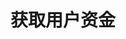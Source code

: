---
title: 获取用户资金
position_number: 4
type: get
description: /future/user/v1/balance/list

content_markdown: |-

              #### **限流规则**

              200/s/apikey
left_code_blocks:
    -
        code_block: "public void getMarketConfig() {\r\n\tString text = HttpUtil.get(URL + \"/data/api/user/v1/getMarketConfig\");\r\n\tSystem.out.println(text);\r\n}"
        title: Java
        language: java
right_code_blocks:
    - code_block: |-
        {
          "error": {
            "code": "",
            "msg": ""
          },
          "msgInfo": "",
          "result": [
            {
              "availableBalance": 0,      //可用余额
              "coin": "",                 //币种
              "isolatedMargin": 0,        //逐仓保证金冻结
              "openOrderMarginFrozen": 0, //订单冻结
              "crossedMargin": 0,         //全仓起始保证金
              "bonus": 0,                 //体验金余额
              "coupon": 0,                //抵扣金余额
              "walletBalance": 0          //钱包余额
            }
          ],
          "returnCode": 0
        }
      title: Response
      language: json
---